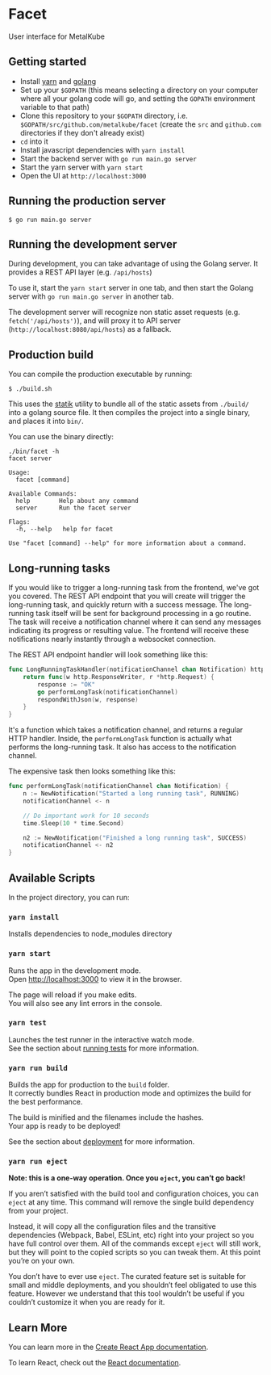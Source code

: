 # Facet

User interface for MetalKube

## Getting started

* Install [yarn][1] and [golang][2]
* Set up your `$GOPATH` (this means selecting a directory on your computer where
  all your golang code will go, and setting the `GOPATH` environment variable to
  that path)
* Clone this repository to your `$GOPATH` directory, i.e.
  `$GOPATH/src/github.com/metalkube/facet` (create the `src` and `github.com`
  directories if they don't already exist)
* `cd` into it
* Install javascript dependencies with `yarn install`
* Start the backend server with `go run main.go server`
* Start the yarn server with `yarn start`
* Open the UI at `http://localhost:3000`

[1]: https://yarnpkg.com/en/
[2]: https://golang.org/

## Running the production server

```
$ go run main.go server
```

## Running the development server

During development, you can take advantage of using the Golang server. It
provides a REST API layer (e.g. `/api/hosts`)

To use it, start the `yarn start` server in one tab, and then start the Golang
server with `go run main.go server` in another tab.

The development server will recognize non static asset requests (e.g. `fetch('/api/hosts')`),
and will proxy it to API server (`http://localhost:8080/api/hosts`) as a fallback.

## Production build

You can compile the production executable by running:

```
$ ./build.sh
```

This uses the [statik][3] utility to bundle all of the static assets from
`./build/` into a golang source file.  It then compiles the project into a
single binary, and places it into `bin/`.

You can use the binary directly:

```
./bin/facet -h
facet server

Usage:
  facet [command]

Available Commands:
  help        Help about any command
  server      Run the facet server

Flags:
  -h, --help   help for facet

Use "facet [command] --help" for more information about a command.
```

[3]: https://github.com/rakyll/statik

## Long-running tasks

If you would like to trigger a long-running task from the frontend, we've got
you covered.  The REST API endpoint that you will create will trigger the
long-running task, and quickly return with a success message.  The long-running
task itself will be sent for background processing in a go routine.  The task
will receive a notification channel where it can send any messages indicating
its progress or resulting value.  The frontend will receive these notifications
nearly instantly through a websocket connection.

The REST API endpoint handler will look something like this:

```go
func LongRunningTaskHandler(notificationChannel chan Notification) http.HandlerFunc {
    return func(w http.ResponseWriter, r *http.Request) {
        response := "OK"
        go performLongTask(notificationChannel)
        respondWithJson(w, response)
    }
}
```

It's a function which takes a notification channel, and returns a regular HTTP
handler.  Inside, the `performLongTask` function is actually what performs the
long-running task.  It also has access to the notification channel.

The expensive task then looks something like this:

```go
func performLongTask(notificationChannel chan Notification) {
    n := NewNotification("Started a long running task", RUNNING)
    notificationChannel <- n

    // Do important work for 10 seconds
    time.Sleep(10 * time.Second)

    n2 := NewNotification("Finished a long running task", SUCCESS)
    notificationChannel <- n2
}
```

## Available Scripts

In the project directory, you can run:

### `yarn install`

Installs dependencies to node_modules directory

### `yarn start`

Runs the app in the development mode.<br>
Open [http://localhost:3000](http://localhost:3000) to view it in the browser.

The page will reload if you make edits.<br>
You will also see any lint errors in the console.

### `yarn test`

Launches the test runner in the interactive watch mode.<br>
See the section about [running tests](https://facebook.github.io/create-react-app/docs/running-tests) for more information.

### `yarn run build`

Builds the app for production to the `build` folder.<br>
It correctly bundles React in production mode and optimizes the build for the best performance.

The build is minified and the filenames include the hashes.<br>
Your app is ready to be deployed!

See the section about [deployment](https://facebook.github.io/create-react-app/docs/deployment) for more information.

### `yarn run eject`

**Note: this is a one-way operation. Once you `eject`, you can’t go back!**

If you aren’t satisfied with the build tool and configuration choices, you can `eject` at any time. This command will remove the single build dependency from your project.

Instead, it will copy all the configuration files and the transitive dependencies (Webpack, Babel, ESLint, etc) right into your project so you have full control over them. All of the commands except `eject` will still work, but they will point to the copied scripts so you can tweak them. At this point you’re on your own.

You don’t have to ever use `eject`. The curated feature set is suitable for small and middle deployments, and you shouldn’t feel obligated to use this feature. However we understand that this tool wouldn’t be useful if you couldn’t customize it when you are ready for it.

## Learn More

You can learn more in the [Create React App documentation](https://facebook.github.io/create-react-app/docs/getting-started).

To learn React, check out the [React documentation](https://reactjs.org/).

